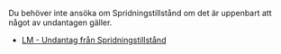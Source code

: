 Du behöver inte ansöka om Spridningstillstånd om det är uppenbart att något av undantagen gäller.

* [LM - Undantag från Spridningstillstånd](https://www.lantmateriet.se/sv/spridningstillstand/undantag/)
